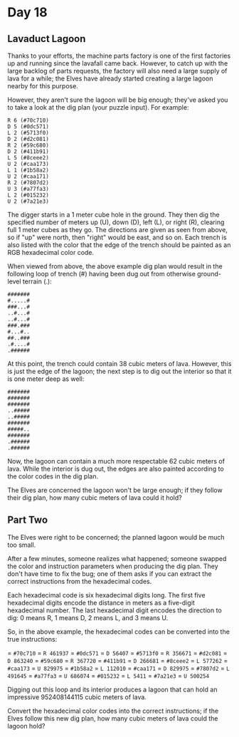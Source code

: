 # Day 18

## Lavaduct Lagoon

Thanks to your efforts, the machine parts factory is one of the first factories up and running since the lavafall came
back. However, to catch up with the large backlog of parts requests, the factory will also need a large supply of lava
for a while; the Elves have already started creating a large lagoon nearby for this purpose.

However, they aren't sure the lagoon will be big enough; they've asked you to take a look at the dig plan (your puzzle
input). For example:

```
R 6 (#70c710)
D 5 (#0dc571)
L 2 (#5713f0)
D 2 (#d2c081)
R 2 (#59c680)
D 2 (#411b91)
L 5 (#8ceee2)
U 2 (#caa173)
L 1 (#1b58a2)
U 2 (#caa171)
R 2 (#7807d2)
U 3 (#a77fa3)
L 2 (#015232)
U 2 (#7a21e3)
```

The digger starts in a 1 meter cube hole in the ground. They then dig the specified number of meters up (U), down (D), 
left (L), or right (R), clearing full 1 meter cubes as they go. The directions are given as seen from above, so if "up"
were north, then "right" would be east, and so on. Each trench is also listed with the color that the edge of the trench 
should be painted as an RGB hexadecimal color code.

When viewed from above, the above example dig plan would result in the following loop of trench (#) having been dug out 
from otherwise ground-level terrain (.):

```
#######
#.....#
###...#
..#...#
..#...#
###.###
#...#..
##..###
.#....#
.######
```

At this point, the trench could contain 38 cubic meters of lava. However, this is just the edge of the lagoon; the next 
step is to dig out the interior so that it is one meter deep as well:

```
#######
#######
#######
..#####
..#####
#######
#####..
#######
.######
.######
```

Now, the lagoon can contain a much more respectable 62 cubic meters of lava. While the interior is dug out, the edges 
are also painted according to the color codes in the dig plan.

The Elves are concerned the lagoon won't be large enough; if they follow their dig plan, how many cubic meters of lava 
could it hold?

## Part Two

The Elves were right to be concerned; the planned lagoon would be much too small.

After a few minutes, someone realizes what happened; someone swapped the color and instruction parameters when producing 
the dig plan. They don't have time to fix the bug; one of them asks if you can extract the correct instructions from the 
hexadecimal codes.

Each hexadecimal code is six hexadecimal digits long. The first five hexadecimal digits encode the distance in meters as
a five-digit hexadecimal number. The last hexadecimal digit encodes the direction to dig: 0 means R, 1 means D, 2 means
L, and 3 means U.

So, in the above example, the hexadecimal codes can be converted into the true instructions:


= `#70c710` = `R 461937`
= `#0dc571` = `D 56407`
= `#5713f0` = `R 356671`
= `#d2c081` = `D 863240`
= `#59c680` = `R 367720`
= `#411b91` = `D 266681`
= `#8ceee2` = `L 577262`
= `#caa173` = `U 829975`
= `#1b58a2` = `L 112010`
= `#caa171` = `D 829975`
= `#7807d2` = `L 491645`
= `#a77fa3` = `U 686074`
= `#015232` = `L 5411`
= `#7a21e3` = `U 500254`


Digging out this loop and its interior produces a lagoon that can hold an impressive 952408144115 cubic meters of lava.

Convert the hexadecimal color codes into the correct instructions; if the Elves follow this new dig plan, how many cubic
meters of lava could the lagoon hold?